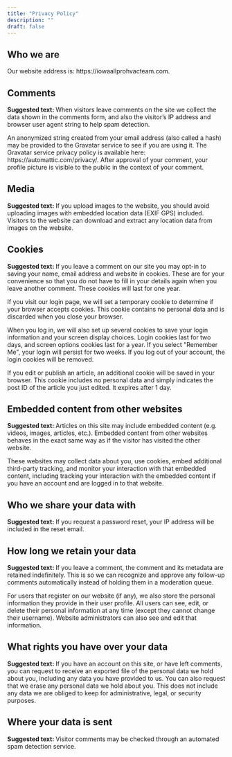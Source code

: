 ```yaml
---
title: "Privacy Policy"
description: ""
draft: false
---
```



<h2 class="wp-block-heading">Who we are</h2>
<p>Our website address is: https://iowaallprohvacteam.com.</p>
<h2 class="wp-block-heading">Comments</h2>
<p><strong class="privacy-policy-tutorial">Suggested text: </strong>When visitors leave comments on the site we collect the data shown in the comments form, and also the visitor’s IP address and browser user agent string to help spam detection.</p>
<p>An anonymized string created from your email address (also called a hash) may be provided to the Gravatar service to see if you are using it. The Gravatar service privacy policy is available here: https://automattic.com/privacy/. After approval of your comment, your profile picture is visible to the public in the context of your comment.</p>
<h2 class="wp-block-heading">Media</h2>
<p><strong class="privacy-policy-tutorial">Suggested text: </strong>If you upload images to the website, you should avoid uploading images with embedded location data (EXIF GPS) included. Visitors to the website can download and extract any location data from images on the website.</p>
<h2 class="wp-block-heading">Cookies</h2>
<p><strong class="privacy-policy-tutorial">Suggested text: </strong>If you leave a comment on our site you may opt-in to saving your name, email address and website in cookies. These are for your convenience so that you do not have to fill in your details again when you leave another comment. These cookies will last for one year.</p>
<p>If you visit our login page, we will set a temporary cookie to determine if your browser accepts cookies. This cookie contains no personal data and is discarded when you close your browser.</p>
<p>When you log in, we will also set up several cookies to save your login information and your screen display choices. Login cookies last for two days, and screen options cookies last for a year. If you select "Remember Me", your login will persist for two weeks. If you log out of your account, the login cookies will be removed.</p>
<p>If you edit or publish an article, an additional cookie will be saved in your browser. This cookie includes no personal data and simply indicates the post ID of the article you just edited. It expires after 1 day.</p>
<h2 class="wp-block-heading">Embedded content from other websites</h2>
<p><strong class="privacy-policy-tutorial">Suggested text: </strong>Articles on this site may include embedded content (e.g. videos, images, articles, etc.). Embedded content from other websites behaves in the exact same way as if the visitor has visited the other website.</p>
<p>These websites may collect data about you, use cookies, embed additional third-party tracking, and monitor your interaction with that embedded content, including tracking your interaction with the embedded content if you have an account and are logged in to that website.</p>
<h2 class="wp-block-heading">Who we share your data with</h2>
<p><strong class="privacy-policy-tutorial">Suggested text: </strong>If you request a password reset, your IP address will be included in the reset email.</p>
<h2 class="wp-block-heading">How long we retain your data</h2>
<p><strong class="privacy-policy-tutorial">Suggested text: </strong>If you leave a comment, the comment and its metadata are retained indefinitely. This is so we can recognize and approve any follow-up comments automatically instead of holding them in a moderation queue.</p>
<p>For users that register on our website (if any), we also store the personal information they provide in their user profile. All users can see, edit, or delete their personal information at any time (except they cannot change their username). Website administrators can also see and edit that information.</p>
<h2 class="wp-block-heading">What rights you have over your data</h2>
<p><strong class="privacy-policy-tutorial">Suggested text: </strong>If you have an account on this site, or have left comments, you can request to receive an exported file of the personal data we hold about you, including any data you have provided to us. You can also request that we erase any personal data we hold about you. This does not include any data we are obliged to keep for administrative, legal, or security purposes.</p>
<h2 class="wp-block-heading">Where your data is sent</h2>
<p><strong class="privacy-policy-tutorial">Suggested text: </strong>Visitor comments may be checked through an automated spam detection service.</p>
